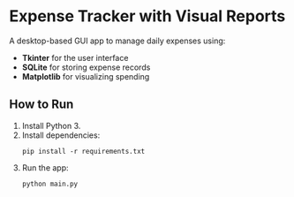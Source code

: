 # Expense Tracker with Visual Reports

A desktop-based GUI app to manage daily expenses using:

- **Tkinter** for the user interface
- **SQLite** for storing expense records
- **Matplotlib** for visualizing spending

## How to Run

1. Install Python 3.
2. Install dependencies:
   ```
   pip install -r requirements.txt
   ```
3. Run the app:
   ```
   python main.py
   ```
